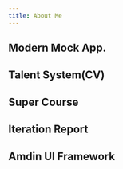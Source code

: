 ```yaml
---
title: About Me
---
```


## Modern Mock App.

## Talent System(CV)

## Super Course

## Iteration Report

## Amdin UI Framework